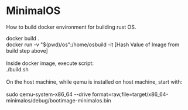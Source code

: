 # MinimalOS

How to build docker environment for building rust OS.

docker build .
\
docker run -v "$(pwd)/os":/home/osbuild -it [Hash Value of Image from build step above]\
\
Inside docker image, execute script:\
./build.sh \
\
On the host machine, while qemu is installed on host machine, start with: \
\
sudo qemu-system-x86_64 --drive format=raw,file=target/x86_64-minimalos/debug/bootimage-minimalos.bin
